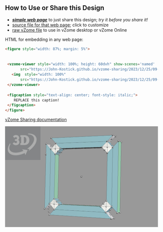 
## How to Use or Share this Design

 - [***simple web page***](<https://John-Kostick.github.io/vzome-sharing/2023/12/25/09-58-32-TO-Array-square/>) to just share this design; *try it before you share it!*
 - [source file for that web page](<https://github.com/John-Kostick/vzome-sharing/edit/main/2023/12/25/09-58-32-TO-Array-square/index.md>); click to customize
 - [raw vZome file](<https://raw.githubusercontent.com/John-Kostick/vzome-sharing/main/2023/12/25/09-58-32-TO-Array-square/TO-Array-square.vZome>) to use in vZome desktop or vZome Online
 
 HTML for embedding in any web page:
 ```html
<figure style="width: 87%; margin: 5%">
  
  
  <vzome-viewer style="width: 100%; height: 60dvh" show-scenes='named'
        src="https://John-Kostick.github.io/vzome-sharing/2023/12/25/09-58-32-TO-Array-square/TO-Array-square.vZome" >
    <img  style="width: 100%"
        src="https://John-Kostick.github.io/vzome-sharing/2023/12/25/09-58-32-TO-Array-square/TO-Array-square.png" >
  </vzome-viewer>

  <figcaption style="text-align: center; font-style: italic;">
     REPLACE this caption!
  </figcaption>
</figure>

 ```

[vZome Sharing documentation](https://vzome.github.io/vzome/sharing.html#how-it-works)

![Image](<TO-Array-square.png>)

